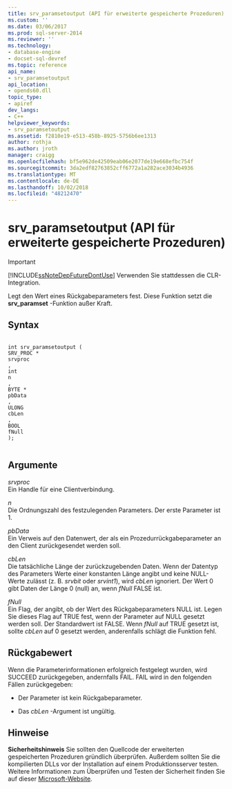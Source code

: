 ```yaml
---
title: srv_paramsetoutput (API für erweiterte gespeicherte Prozeduren) | Microsoft-Dokumentation
ms.custom: ''
ms.date: 03/06/2017
ms.prod: sql-server-2014
ms.reviewer: ''
ms.technology:
- database-engine
- docset-sql-devref
ms.topic: reference
api_name:
- srv_paramsetoutput
api_location:
- opends60.dll
topic_type:
- apiref
dev_langs:
- C++
helpviewer_keywords:
- srv_paramsetoutput
ms.assetid: f2810e19-e513-458b-8925-5756b6ee1313
author: rothja
ms.author: jroth
manager: craigg
ms.openlocfilehash: bf5e962de42509eab06e2077de19e668efbc754f
ms.sourcegitcommit: 3da2edf82763852cff6772a1a282ace3034b4936
ms.translationtype: MT
ms.contentlocale: de-DE
ms.lasthandoff: 10/02/2018
ms.locfileid: "48212470"
---
```

# <a name="srvparamsetoutput-extended-stored-procedure-api"></a>srv_paramsetoutput (API für erweiterte gespeicherte Prozeduren)
    
> [!IMPORTANT]  
>  [!INCLUDE[ssNoteDepFutureDontUse](../../includes/ssnotedepfuturedontuse-md.md)] Verwenden Sie stattdessen die CLR-Integration.  
  
 Legt den Wert eines Rückgabeparameters fest. Diese Funktion setzt die **srv_paramset** -Funktion außer Kraft.  
  
## <a name="syntax"></a>Syntax  
  
```  
  
int srv_paramsetoutput (  
SRV_PROC *  
srvproc  
,  
int  
n  
,  
BYTE *  
pbData  
,  
ULONG   
cbLen  
,  
BOOL  
fNull   
);  
  
```  
  
## <a name="arguments"></a>Argumente  
 *srvproc*   
 Ein Handle für eine Clientverbindung.  
  
 *n*  
 Die Ordnungszahl des festzulegenden Parameters. Der erste Parameter ist 1.  
  
 *pbData*  
 Ein Verweis auf den Datenwert, der als ein Prozedurrückgabeparameter an den Client zurückgesendet werden soll.  
  
 *cbLen*  
 Die tatsächliche Länge der zurückzugebenden Daten. Wenn der Datentyp des Parameters Werte einer konstanten Länge angibt und keine NULL-Werte zulässt (z. B. *srvbit* oder *srvint1*), wird *cbLen* ignoriert. Der Wert 0 gibt Daten der Länge 0 (null) an, wenn *fNull* FALSE ist.  
  
 *fNull*  
 Ein Flag, der angibt, ob der Wert des Rückgabeparameters NULL ist. Legen Sie dieses Flag auf TRUE fest, wenn der Parameter auf NULL gesetzt werden soll. Der Standardwert ist FALSE. Wenn *fNull* auf TRUE gesetzt ist, sollte *cbLen* auf 0 gesetzt werden, anderenfalls schlägt die Funktion fehl.  
  
## <a name="returns"></a>Rückgabewert  
 Wenn die Parameterinformationen erfolgreich festgelegt wurden, wird SUCCEED zurückgegeben, andernfalls FAIL. FAIL wird in den folgenden Fällen zurückgegeben:  
  
-   Der Parameter ist kein Rückgabeparameter.  
  
-   Das *cbLen* -Argument ist ungültig.  
  
## <a name="remarks"></a>Hinweise  
 **Sicherheitshinweis** Sie sollten den Quellcode der erweiterten gespeicherten Prozeduren gründlich überprüfen. Außerdem sollten Sie die kompilierten DLLs vor der Installation auf einem Produktionsserver testen. Weitere Informationen zum Überprüfen und Testen der Sicherheit finden Sie auf dieser [Microsoft-Website](http://go.microsoft.com/fwlink/?LinkID=54761&amp;clcid=0x409http://msdn.microsoft.com/security/).  
  
  
